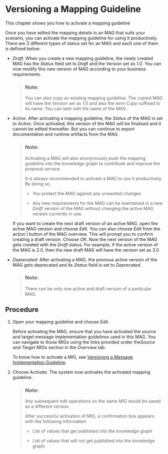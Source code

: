 <!-- loio1891fea318aa41bfa19b00b365f7e4d9 -->

<link rel="stylesheet" type="text/css" href="../css/sap-icons.css"/>

# Versioning a Mapping Guideline

This chapter shows you how to activate a mapping guideline

Once you have edited the mapping details in an MAG that suits your scenario, you can activate the mapping guideline for using it productively. There are 3 different types of status set for an MAG and each one of them is defined below:

-   *Draft*: When you create a new mapping guideline, the newly created MAG has the *Status* field set to *Draft* and the *Version* set as *1.0*. You can now modify this new version of MAG according to your business requirements.

    > ### Note:  
    > You can also copy an existing mapping guideline. The copied MAG will have the *Version* set as *1.0* and also the term *Copy* suffixed to its name. You can later edit the name of the MAG.

-   *Active*: After activating a mapping guideline, the *Status* of the MAG is set to *Active*. Once activated, this version of the MAG will be finalised and it cannot be edited thereafter. But you can continue to export documentation and runtime artifacts from the MAG.

    > ### Note:  
    > Activating a MAG will also anonymously push the mapping guideline into the knowledge graph to contribute and improve the proposal service.
    > 
    > It is always recommended to activate a MAG to use it productively. By doing so,
    > 
    > -   You protect the MAG against any unwanted changes
    > 
    > -   Any new requirements for the MAG can be maintained in a new *Draft* version of the MAG without changing the active MAG version currently in use.

    If you want to create the next draft version of an active MAG, open the active MAG version and choose *Edit*. You can also choose *Edit* from the action <span class="SAP-icons"></span> button of the MAG overview. This will prompt you to confirm creating a draft version. Choose *OK*. Now the next version of the MAG gets created with the *Draft* status. For example, if the active version of the MAG is 2.0, then the new draft MAG will have the version set as 3.0

-   *Deprecated*: After activating a MAG, the previous active version of the MAG gets deprecated and its *Status* field is set to *Deprecated*.

    > ### Note:  
    > There can be only one active and draft version of a particular MAG.




<a name="loio1891fea318aa41bfa19b00b365f7e4d9__section_qdw_ssc_2qb"/>

## Procedure

1.  Open your mapping guideline and choose *Edit*.

    Before activating the MAG, ensure that you have activated the source and target message implementation guidelines used in this MAG. You can navigate to those MIGs using the links provided under the*Source and Target MIGs* section in the *Overview* tab.

    To know how to activate a MIG, see [Versioning a Message Implementation Guideline](versioning-a-message-implementation-guideline-12784f9.md).

2.  Choose *Activate*. The system now activates the activated mapping guideline.

    > ### Note:  
    > Any subsequent edit operations on the same MIG would be saved as a different version.
    > 
    > After successful activation of MIG, a confirmation box appears with the following information
    > 
    > -   List of values that get published into the knowledge graph
    > 
    > -   List of values that will not get published into the knowledge graph


